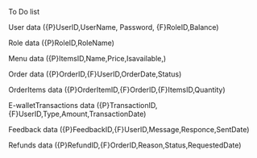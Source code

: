 To Do list

User data
({P}UserID,UserName, Password, {F}RoleID,Balance)

Role data
({P}RoleID,RoleName)

Menu data
({P}ItemsID,Name,Price,Isavailable,)

Order data
({P}OrderID,{F}UserID,OrderDate,Status)

OrderItems data
({P}OrderItemID,{F}OrderID,{F}ItemsID,Quantity)

E-walletTransactions data
({P}TransactionID,{F}UserID,Type,Amount,TransactionDate)

Feedback data
({P}FeedbackID,{F}UserID,Message,Responce,SentDate)

Refunds data
({P}RefundID,{F}OrderID,Reason,Status,RequestedDate)
